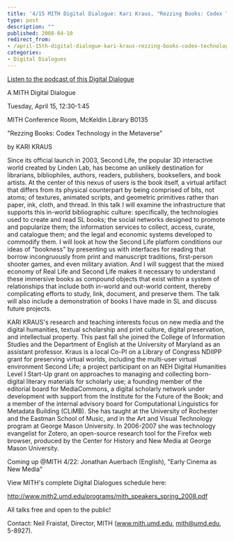 ```yaml
---
title: '4/15 MITH Digital Dialogue: Kari Kraus, "Rezzing Books: Codex Technology in the Metaverse"'
type: post
description: ""
published: 2008-04-10
redirect_from: 
- /april-15th-digital-dialogue-kari-kraus-rezzing-books-codex-technology-in-the-metaverse/
categories:
- Digital Dialogues
---
```

[Listen to the podcast of this Digital Dialogue](http://web.archive.org/web/20131230203536/http://mith.umd.edu/programs/digitaldialogue/mp3/kraus.mp3)

A MITH Digital Dialogue

Tuesday, April 15, 12:30-1:45

MITH Conference Room, McKeldin Library B0135

"Rezzing Books: Codex Technology in the Metaverse"

by KARI KRAUS

Since its official launch in 2003, Second Life, the popular 3D interactive world created by Linden Lab, has become an unlikely destination for librarians, bibliophiles, authors, readers, publishers, booksellers, and book artists. At the center of this nexus of users is the book itself, a virtual artifact that differs from its physical counterpart by being comprised of bits, not atoms; of textures, animated scripts, and geometric primitives rather than paper, ink, cloth, and thread. In this talk I will examine the infrastructure that supports this in-world bibliographic culture: specifically, the technologies used to create and read SL books; the social networks designed to promote and popularize them; the information services to collect, access, curate, and catalogue them; and the legal and economic systems developed to commodify them. I will look at how the Second Life platform conditions our ideas of "bookness" by presenting us with interfaces for reading that borrow incongruously from print and manuscript traditions, first-person shooter games, and even military aviation. And I will suggest that the mixed economy of Real Life and Second Life makes it necessary to understand these immersive books as compound objects that exist within a system of relationships that include both in-world and out-world content, thereby complicating efforts to study, link, document, and preserve them. The talk will also include a demonstration of books I have made in SL and discuss future projects.

KARI KRAUS's research and teaching interests focus on new media and the digital humanities, textual scholarship and print culture, digital preservation, and intellectual property. This past fall she joined the College of Information Studies and the Department of English at the University of Maryland as an assistant professor. Kraus is a local Co-PI on a Library of Congress NDIIPP grant for preserving virtual worlds, including the multi-user virtual environment Second Life; a project participant on an NEH Digital Humanities Level I Start-Up grant on approaches to managing and collecting born-digital literary materials for scholarly use; a founding member of the editorial board for MediaCommons, a digital scholarly network under development with support from the Institute for the Future of the Book; and a member of the internal advisory board for Computational Linguistics for Metadata Building (CLiMB). She has taught at the University of Rochester and the Eastman School of Music, and in the Art and Visual Technology program at George Mason University. In 2006-2007 she was technology evangelist for Zotero, an open-source research tool for the Firefox web browser, produced by the Center for History and New Media at George Mason University.

Coming up @MITH 4/22: Jonathan Auerbach (English), "Early Cinema as New Media"

View MITH's complete Digital Dialogues schedule here:

http://www.mith2.umd.edu/programs/mith_speakers_spring_2008.pdf

All talks free and open to the public!

Contact: Neil Fraistat, Director, MITH (www.mith.umd.edu, mith@umd.edu, 5-8927).

